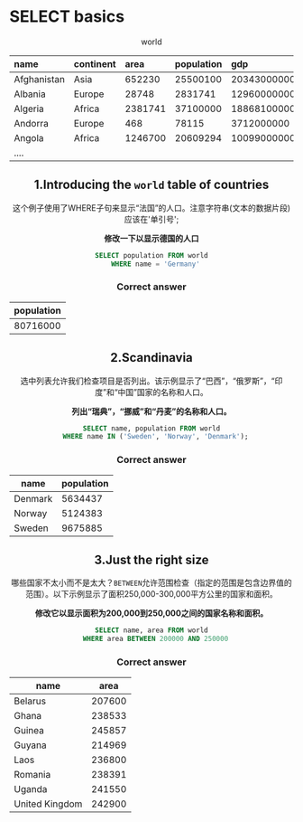 # SELECT basics

<center>world


| name        | continent | area    | population | gdp          |
| :---------- | :-------- | :------ | :--------- | :----------- |
| Afghanistan | Asia      | 652230  | 25500100   | 20343000000  |
| Albania     | Europe    | 28748   | 2831741    | 12960000000  |
| Algeria     | Africa    | 2381741 | 37100000   | 188681000000 |
| Andorra     | Europe    | 468     | 78115      | 3712000000   |
| Angola      | Africa    | 1246700 | 20609294   | 100990000000 |
| ....        |           |         |            |              |



## 1.Introducing the `world` table of countries

这个例子使用了WHERE子句来显示“法国”的人口。注意字符串(文本的数据片段)应该在'单引号';

**修改一下以显示德国的人口**

```sql
SELECT population FROM world
  WHERE name = 'Germany'
```

### Correct answer

| population |
| ---------- |
| 80716000   |

## 2.Scandinavia

选中列表允许我们检查项目是否列出。该示例显示了“巴西”，“俄罗斯”，“印度”和“中国”国家的名称和人口。

**列出“瑞典”，“挪威”和“丹麦”的名称和人口。**

```sql
SELECT name, population FROM world
  WHERE name IN ('Sweden', 'Norway', 'Denmark');
```

### Correct answer

| name    | population |
| ------- | ---------- |
| Denmark | 5634437    |
| Norway  | 5124383    |
| Sweden  | 9675885    |

## 3.Just the right size

哪些国家不太小而不是太大？`BETWEEN`允许范围检查（指定的范围是包含边界值的范围）。以下示例显示了面积250,000-300,000平方公里的国家和面积。

**修改它以显示面积为200,000到250,000之间的国家名称和面积。**

```sql
SELECT name, area FROM world
  WHERE area BETWEEN 200000 AND 250000
```

### Correct answer

| name           | area   |
| -------------- | ------ |
| Belarus        | 207600 |
| Ghana          | 238533 |
| Guinea         | 245857 |
| Guyana         | 214969 |
| Laos           | 236800 |
| Romania        | 238391 |
| Uganda         | 241550 |
| United Kingdom | 242900 |